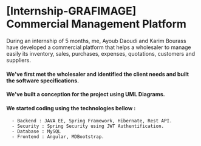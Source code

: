 # [Internship-GRAFIMAGE] Commercial Management Platform
During an internship of 5 months, me, Ayoub Daoudi and Karim Bourass have developed a commercial platform that helps a wholesaler to manage easily its inventory, sales, purchases, expenses, quotations, customers and suppliers.

#### We've first met the wholesaler and identified the client needs and built the software specifications.
#### We've built a conception for the project using UML Diagrams.
#### We started coding using the technologies bellow : 
      - Backend : JAVA EE, Spring Framework, Hibernate, Rest API.
      - Security : Spring Security using JWT Authentification.
      - Database : MySQL 
      - Frontend : Angular, MDBootstrap.
